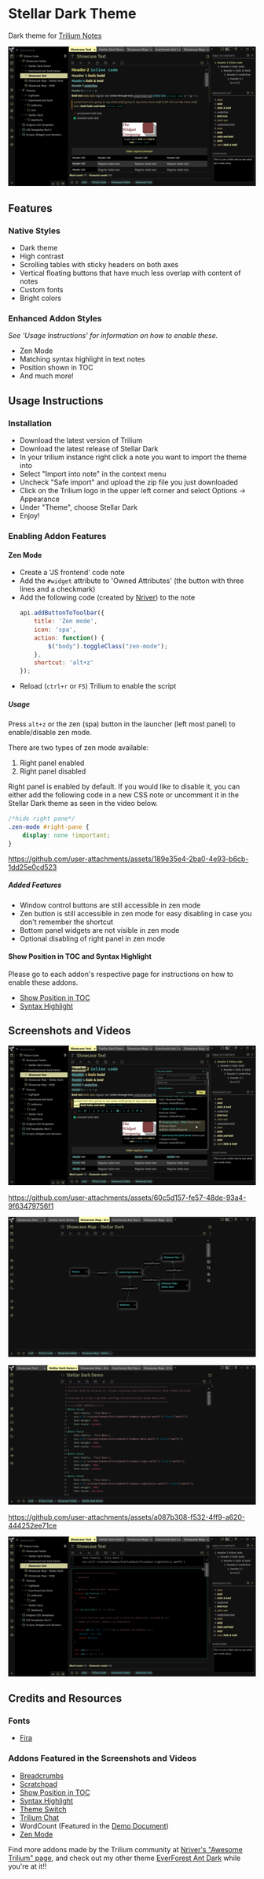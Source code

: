 # Stellar Dark Theme 
Dark theme for [Trilium Notes](https://github.com/zadam/trilium)

![Text Showcase](/screenshots/SD_Main.png)

## Features
### Native Styles
* Dark theme
* High contrast
* Scrolling tables with sticky headers on both axes
* Vertical floating buttons that have much less overlap with content of notes
* Custom fonts
* Bright colors

### Enhanced Addon Styles
*See 'Usage Instructions' for information on how to enable these.*
* Zen Mode
* Matching syntax highlight in text notes
* Position shown in TOC
* And much more!

## Usage Instructions
### Installation
* Download the latest version of Trilium
* Download the latest release of Stellar Dark
* In your trilium instance right click a note you want to import the theme into
* Select "Import into note" in the context menu
* Uncheck "Safe import" and upload the zip file you just downloaded
* Click on the Trilium logo in the upper left corner and select Options -> Appearance
* Under "Theme", choose Stellar Dark
* Enjoy!

### Enabling Addon Features
#### Zen Mode
* Create a 'JS frontend' code note
* Add the `#widget` attribute to 'Owned Attributes' (the button with three lines and a checkmark)
* Add the following code (created by [Nriver](https://github.com/Nriver/awesome-trilium/issues/44)) to the note
    ```js
    api.addButtonToToolbar({
        title: 'Zen mode',
        icon: 'spa',
        action: function() {
            $("body").toggleClass("zen-mode");
        },
        shortcut: 'alt+z'
    });
    ```
* Reload (`ctrl+r` or `F5`) Trilium to enable the script

##### Usage
Press `alt+z` or the zen (spa) button in the launcher (left most panel) to enable/disable zen mode.

There are two types of zen mode available:
1. Right panel enabled
2. Right panel disabled

Right panel is enabled by default. If you would like to disable it, you can either add the following code in a new CSS note or uncomment it in the Stellar Dark theme as seen in the video below.

```css
/*hide right pane*/
.zen-mode #right-pane {
    display: none !important;
}
```

https://github.com/user-attachments/assets/189e35e4-2ba0-4e93-b6cb-1dd25e0cd523

##### Added Features
* Window control buttons are still accessible in zen mode
* Zen button is still accessible in zen mode for easy disabling in case you don't remember the shortcut
* Bottom panel widgets are not visible in zen mode
* Optional disabling of right panel in zen mode

#### Show Position in TOC and Syntax Highlight
Please go to each addon's respective page for instructions on how to enable these addons.
* [Show Position in TOC](https://github.com/SiriusXT/trilium-show-position-in-toc)
* [Syntax Highlight](https://github.com/antoniotejada/Trilium-SyntaxHighlightWidget)

## Screenshots and Videos
![Selection Showcase](/screenshots/SD_Hover.png)

https://github.com/user-attachments/assets/60c5d157-fe57-48de-93a4-9f63479756f1

![Map Showcase](/screenshots/SD_Map.png)

![Code Showcase](/screenshots/SD_Code.png)

https://github.com/user-attachments/assets/a087b308-f532-4ff9-a620-444252ee71ce

![Text Note Syntax Highlight Showcase](/screenshots/SD_Highlight.png)

## Credits and Resources
### Fonts
* [Fira](https://github.com/mozilla/Fira)

### Addons Featured in the Screenshots and Videos
* [Breadcrumbs](https://github.com/rauenzi/Trilium-Breadcrumbs)
* [Scratchpad](https://github.com/zadam/trilium/discussions/1613#discussioncomment-638984)
* [Show Position in TOC](https://github.com/SiriusXT/trilium-show-position-in-toc)
* [Syntax Highlight](https://github.com/antoniotejada/Trilium-SyntaxHighlightWidget)
* [Theme Switch](https://github.com/madodig/trilium-widget-theme-switch)
* [Trilium Chat](https://github.com/soulsands/trilium-chat)
* WordCount (Featured in the [Demo Document](https://github.com/zadam/trilium/wiki/Document#demo-document))
* [Zen Mode](https://github.com/Nriver/awesome-trilium/issues/44)

Find more addons made by the Trilium community at [Nriver's "Awesome Trilium" page](https://github.com/Nriver/awesome-trilium?tab=readme-ov-file#%EF%B8%8F-widgets), and check out my other theme [EverForest Ant Dark](https://github.com/Lolabird/everforest-ant-dark-trilium-theme) while you're at it!!
